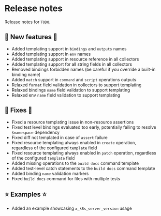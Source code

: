 # Release notes

Release notes for `TODO`.

<!--
## ‼️ Breaking changes ‼️

## ✨ UI changes ✨

## ⛵ Tutorials ⛵

## 📚 Docs 📚

## 🎸 Misc 🎸
-->

## 💫 New features 💫

- Added templating support in `bindings` and `outputs` names
- Added templating support in `env` names
- Added templating support in resource reference in all collectors
- Added templating support for all string fields in all collectors
- Removed bindings forbidden names (be careful if you override a built-in binding name)
- Added `match` support in `command` and `script` operations outputs
- Relaxed `format` field validation in collectors to support templating
- Relaxed bindings `name` field validation to support templating
- Relaxed env `name` field validation to support templating

## 🔧 Fixes 🔧

- Fixed a resource templating issue in non-resource assertions
- Fixed test level bindings evaluated too early, potentially failing to resolve `$namespace` dependency
- Fixed diff not templated in case of `assert` failure
- Fixed resource templating always enabled in `create` operation, regardless of the configured `template` field
- Fixed resource templating always enabled in `patch` operation, regardless of the configured `template` field
- Added missing operations to the `build docs` command template
- Added test-level catch statements to the `build docs` command template
- Added binding `name` validation markers
- Fixed `build docs` command for files with multiple tests

## ⭐ Examples ⭐

- Added an example showcasing `x_k8s_server_version` usage
